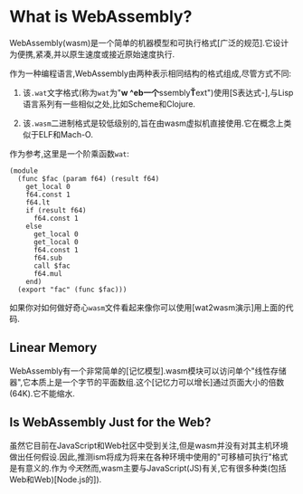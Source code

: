 # What is WebAssembly?

WebAssembly(wasm)是一个简单的机器模型和可执行格式[广泛的规范].它设计为便携,紧凑,并以原生速度或接近原始速度执行.

作为一种编程语言,WebAssembly由两种表示相同结构的格式组成,尽管方式不同:

1.  该`.wat`文字格式(称为`wat`为"**w ^**eb**一个**ssembly**Ť**ext")使用[S表达式-],与Lisp语言系列有一些相似之处,比如Scheme和Clojure.

2.  该`.wasm`二进制格式是较低级别的,旨在由wasm虚拟机直接使用.它在概念上类似于ELF和Mach-O.

作为参考,这里是一个阶乘函数`wat`:

```
(module
  (func $fac (param f64) (result f64)
    get_local 0
    f64.const 1
    f64.lt
    if (result f64)
      f64.const 1
    else
      get_local 0
      get_local 0
      f64.const 1
      f64.sub
      call $fac
      f64.mul
    end)
  (export "fac" (func $fac)))
```

如果你对如何做好奇心`wasm`文件看起来像你可以使用[wat2wasm演示]用上面的代码.

## Linear Memory

WebAssembly有一个非常简单的[记忆模型].wasm模块可以访问单个"线性存储器",它本质上是一个字节的平面数组.这个[记忆力可以增长]通过页面大小的倍数(64K).它不能缩水.

## Is WebAssembly Just for the Web?

虽然它目前在JavaScript和Web社区中受到关注,但是wasm并没有对其主机环境做出任何假设.因此,推测ism将成为将来在各种环境中使用的"可移植可执行"格式是有意义的.作为*今天*然而,wasm主要与JavaScript(JS)有关,它有很多种类(包括Web和Web)[Node.js的]).

[memory model]: https://webassembly.github.io/spec/core/syntax/modules.html#syntax-mem

[memory can be grown]: https://webassembly.github.io/spec/core/syntax/instructions.html#syntax-instr-memory

[extensive specification]: https://webassembly.github.io/spec/

[value types]: https://webassembly.github.io/spec/core/syntax/types.html#value-types

[node.js]: https://nodejs.org

[s-expressions]: https://en.wikipedia.org/wiki/S-expression

[wat2wasm demo]: https://cdn.rawgit.com/WebAssembly/wabt/aae5a4b7/demo/wat2wasm/
